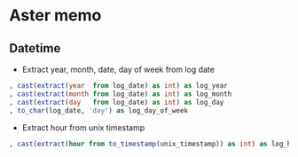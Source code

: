 # Aster memo

## Datetime

* Extract year, month, date, day of week from log date
```sql
, cast(extract(year  from log_date) as int) as log_year
, cast(extract(month from log_date) as int) as log_month
, cast(extract(day   from log_date) as int) as log_day
, to_char(log_date, 'day') as log_day_of_week
```
* Extract hour from unix timestamp
```sql
, cast(extract(hour from to_timestamp(unix_timestamp)) as int) as log_hour
```

